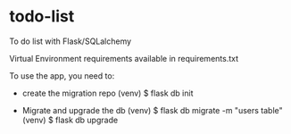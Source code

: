 # todo-list

To do list with Flask/SQLalchemy

Virtual Environment requirements available in requirements.txt

To use the app, you need to:
  - create the migration repo 
(venv) $ flask db init

  - Migrate and upgrade the db
(venv) $ flask db migrate -m "users table"
(venv) $ flask db upgrade

